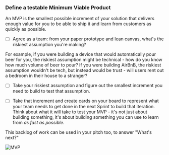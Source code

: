 ### Define a testable Minimum Viable Product 

An MVP is the smallest possible increment of your solution that delivers enough value for you to be able to ship it and learn from customers as quickly as possible.

- [ ] Agree as a team: from your paper prototype and lean canvas, what's the riskiest assumption you're making?

For example, if you were building a device that would automatically pour beer for you, the riskiest assumption might be technical - how do you know how much volume of beer to pour? If you were building AirBnB, the riskiest assumption wouldn't be tech, but instead would be trust - will users rent out a bedroom in their house to a stranger?

- [ ] Take your riskiest assumption and figure out the smallest increment you need to build to test that assumption.

- [ ] Take that increment and create cards on your board to represent what your team needs to get done in the next Sprint to build that iteration. Think about what it will take to test your MVP - it's not just about building something, it's about building something you can use to learn from *as fast as possible*.

This backlog of work can be used in your pitch too, to answer "What's next?"

![MVP](https://pbs.twimg.com/media/BzUBDdhCEAAdmsp.jpg)

